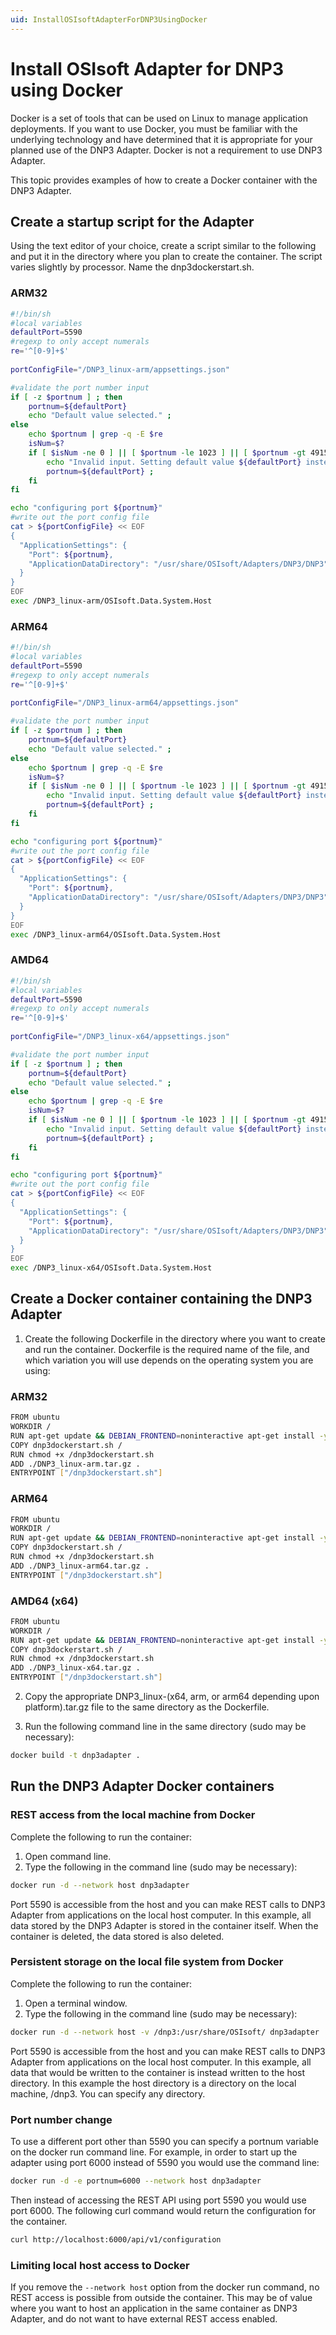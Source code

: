 ```yaml
---
uid: InstallOSIsoftAdapterForDNP3UsingDocker
---
```


# Install OSIsoft Adapter for DNP3 using Docker

Docker is a set of tools that can be used on Linux to manage application deployments. If you want to use Docker, you must be familiar with the underlying technology and have determined that it is appropriate for your planned use of the DNP3 Adapter. Docker is not a requirement to use DNP3 Adapter.

This topic provides examples of how to create a Docker container with the DNP3 Adapter. 

## Create a startup script for the Adapter

Using the text editor of your choice, create a script similar to the following and put it in the directory
where you plan to create the container. The script varies slightly by processor. Name the dnp3dockerstart.sh.

### ARM32

```bash
#!/bin/sh
#local variables
defaultPort=5590
#regexp to only accept numerals
re='^[0-9]+$'
	
portConfigFile="/DNP3_linux-arm/appsettings.json"

#validate the port number input
if [ -z $portnum ] ; then
	portnum=${defaultPort} 
	echo "Default value selected." ;
else
	echo $portnum | grep -q -E $re
	isNum=$?
	if [ $isNum -ne 0 ] || [ $portnum -le 1023 ] || [ $portnum -gt 49151 ] ; then
		echo "Invalid input. Setting default value ${defaultPort} instead..."
		portnum=${defaultPort} ;
	fi
fi

echo "configuring port ${portnum}"
#write out the port config file
cat > ${portConfigFile} << EOF
{
  "ApplicationSettings": {
    "Port": ${portnum},
    "ApplicationDataDirectory": "/usr/share/OSIsoft/Adapters/DNP3/DNP3"
  }
}
EOF
exec /DNP3_linux-arm/OSIsoft.Data.System.Host
```

### ARM64

```bash
#!/bin/sh
#local variables
defaultPort=5590
#regexp to only accept numerals
re='^[0-9]+$'
	
portConfigFile="/DNP3_linux-arm64/appsettings.json"

#validate the port number input
if [ -z $portnum ] ; then
	portnum=${defaultPort} 
	echo "Default value selected." ;
else
	echo $portnum | grep -q -E $re
	isNum=$?
	if [ $isNum -ne 0 ] || [ $portnum -le 1023 ] || [ $portnum -gt 49151 ] ; then
		echo "Invalid input. Setting default value ${defaultPort} instead..."
		portnum=${defaultPort} ;
	fi
fi

echo "configuring port ${portnum}"
#write out the port config file
cat > ${portConfigFile} << EOF
{
  "ApplicationSettings": {
    "Port": ${portnum},
    "ApplicationDataDirectory": "/usr/share/OSIsoft/Adapters/DNP3/DNP3"
  }
}
EOF
exec /DNP3_linux-arm64/OSIsoft.Data.System.Host
```

### AMD64

```bash
#!/bin/sh
#local variables
defaultPort=5590
#regexp to only accept numerals
re='^[0-9]+$'
	
portConfigFile="/DNP3_linux-x64/appsettings.json"

#validate the port number input
if [ -z $portnum ] ; then
	portnum=${defaultPort} 
	echo "Default value selected." ;
else
	echo $portnum | grep -q -E $re
	isNum=$?
	if [ $isNum -ne 0 ] || [ $portnum -le 1023 ] || [ $portnum -gt 49151 ] ; then
		echo "Invalid input. Setting default value ${defaultPort} instead..."
		portnum=${defaultPort} ;
	fi
fi

echo "configuring port ${portnum}"
#write out the port config file
cat > ${portConfigFile} << EOF
{
  "ApplicationSettings": {
    "Port": ${portnum},
    "ApplicationDataDirectory": "/usr/share/OSIsoft/Adapters/DNP3/DNP3"
  }
}
EOF
exec /DNP3_linux-x64/OSIsoft.Data.System.Host
```

## Create a Docker container containing the DNP3 Adapter

1. Create the following Dockerfile in the directory where you want to create and run the container. Dockerfile is the required name of the file, and which variation you will use depends on the operating system you are using:

### ARM32

```bash
FROM ubuntu
WORKDIR /
RUN apt-get update && DEBIAN_FRONTEND=noninteractive apt-get install -y --no-install-recommends libicu60 libssl1.0.0
COPY dnp3dockerstart.sh /
RUN chmod +x /dnp3dockerstart.sh
ADD ./DNP3_linux-arm.tar.gz .
ENTRYPOINT ["/dnp3dockerstart.sh"]
```
### ARM64

```bash
FROM ubuntu
WORKDIR /
RUN apt-get update && DEBIAN_FRONTEND=noninteractive apt-get install -y --no-install-recommends libicu60 libssl1.0.0
COPY dnp3dockerstart.sh /
RUN chmod +x /dnp3dockerstart.sh
ADD ./DNP3_linux-arm64.tar.gz .
ENTRYPOINT ["/dnp3dockerstart.sh"]
```

### AMD64 (x64)

```bash
FROM ubuntu
WORKDIR /
RUN apt-get update && DEBIAN_FRONTEND=noninteractive apt-get install -y --no-install-recommends libicu60 libssl1.0.0
COPY dnp3dockerstart.sh /
RUN chmod +x /dnp3dockerstart.sh
ADD ./DNP3_linux-x64.tar.gz .
ENTRYPOINT ["/dnp3dockerstart.sh"]
```

2. Copy the appropriate DNP3_linux-(x64, arm, or arm64 depending upon platform).tar.gz file to the same directory as the Dockerfile.

3. Run the following command line in the same directory (sudo may be necessary):

```bash
docker build -t dnp3adapter .
```

## Run the DNP3 Adapter Docker containers

### REST access from the local machine from Docker

Complete the following to run the container:

1. Open command line.
2. Type the following in the command line (sudo may be necessary):

```bash
docker run -d --network host dnp3adapter
```

Port 5590 is accessible from the host and you can make REST calls to DNP3 Adapter from applications on the local host computer. In this example, all data stored by the DNP3 Adapter is stored in the container itself. When the container is deleted, the data stored is also deleted.

### Persistent storage on the local file system from Docker

Complete the following to run the container:

1. Open a terminal window.
2. Type the following in the command line (sudo may be necessary):

```bash
docker run -d --network host -v /dnp3:/usr/share/OSIsoft/ dnp3adapter
```

Port 5590 is accessible from the host and you can make REST calls to DNP3 Adapter from applications on the local host computer. In this example, all data that would be written to the container is instead written to the host directory. In this example the host directory is a directory on the local machine, /dnp3. You can specify any directory.

### Port number change

To use a different port other than 5590 you can specify a portnum variable on the docker run command line. For example, in order to 
start up the adapter using port 6000 instead of 5590 you would use the command line:

```bash
docker run -d -e portnum=6000 --network host dnp3adapter
```

Then instead of accessing the REST API using port 5590 you would use port 6000. The following curl command would return 
the configuration for the container.

```bash
curl http://localhost:6000/api/v1/configuration
```

### Limiting local host access to Docker

If you remove the `--network host` option from the docker run command, no REST access is possible from outside the container. This may be of value where you want to host an application in the same container as DNP3 Adapter, and do not want to have external REST access enabled.

